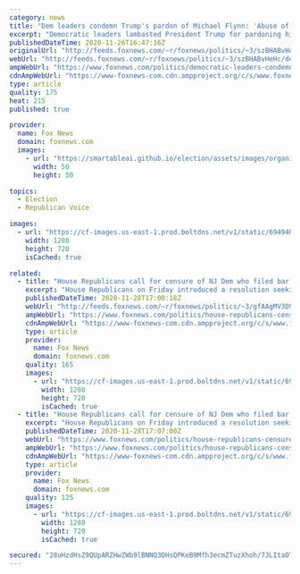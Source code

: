 ```yaml
---
category: news
title: "Dem leaders condemn Trump's pardon of Michael Flynn: 'Abuse of power'"
excerpt: "Democratic leaders lambasted President Trump for pardoning his former national security adviser Michael Flynn on Wednesday, condemning the move as a \"brazen\" abuse of power. "
publishedDateTime: 2020-11-26T16:47:16Z
originalUrl: "http://feeds.foxnews.com/~r/foxnews/politics/~3/szBHABvHeHc/democratic-leaders-condemn-trumps-pardoning-of-michael-flynn-abuse-of-power"
webUrl: "http://feeds.foxnews.com/~r/foxnews/politics/~3/szBHABvHeHc/democratic-leaders-condemn-trumps-pardoning-of-michael-flynn-abuse-of-power"
ampWebUrl: "https://www.foxnews.com/politics/democratic-leaders-condemn-trumps-pardoning-of-michael-flynn-abuse-of-power.amp"
cdnAmpWebUrl: "https://www-foxnews-com.cdn.ampproject.org/c/s/www.foxnews.com/politics/democratic-leaders-condemn-trumps-pardoning-of-michael-flynn-abuse-of-power.amp"
type: article
quality: 175
heat: 215
published: true

provider:
  name: Fox News
  domain: foxnews.com
  images:
    - url: "https://smartableai.github.io/election/assets/images/organizations/foxnews.com-50x50.jpg"
      width: 50
      height: 50

topics:
  - Election
  - Republican Voice

images:
  - url: "https://cf-images.us-east-1.prod.boltdns.net/v1/static/694940094001/76bd622f-fcba-4d7b-bb97-89d043391e11/7a684cb0-6b30-4f99-a87f-ee7e37eebddd/1280x720/match/image.jpg"
    width: 1280
    height: 720
    isCached: true

related:
  - title: "House Republicans call for censure of NJ Dem who filed bar complaints against Trump lawyers"
    excerpt: "House Republicans on Friday introduced a resolution seeking the censure of a New Jersey Democrat who filed complaints with state bars calling for disbarment of Rudy Giuliani and other Trump campaign attorneys."
    publishedDateTime: 2020-11-28T17:00:18Z
    webUrl: "http://feeds.foxnews.com/~r/foxnews/politics/~3/gfAAgMV3D9c/house-republicans-censure-nj-dem-trump-campaign"
    ampWebUrl: "https://www.foxnews.com/politics/house-republicans-censure-nj-dem-trump-campaign.amp"
    cdnAmpWebUrl: "https://www-foxnews-com.cdn.ampproject.org/c/s/www.foxnews.com/politics/house-republicans-censure-nj-dem-trump-campaign.amp"
    type: article
    provider:
      name: Fox News
      domain: foxnews.com
    quality: 165
    images:
      - url: "https://cf-images.us-east-1.prod.boltdns.net/v1/static/694940094001/1c12168d-e956-47dc-a8fe-fca8e98459b9/39cade30-4c66-480e-89f9-fae38cf8990a/1280x720/match/image.jpg"
        width: 1280
        height: 720
        isCached: true
  - title: "House Republicans call for censure of NJ Dem who filed bar complaints against Trump lawyers"
    excerpt: "House Republicans on Friday introduced a resolution seeking the censure of a New Jersey Democrat who filed complaints with state bars calling for disbarment of Rudy Giuliani and other Trump campaign attorneys."
    publishedDateTime: 2020-11-28T17:07:00Z
    webUrl: "https://www.foxnews.com/politics/house-republicans-censure-nj-dem-trump-campaign"
    ampWebUrl: "https://www.foxnews.com/politics/house-republicans-censure-nj-dem-trump-campaign.amp"
    cdnAmpWebUrl: "https://www-foxnews-com.cdn.ampproject.org/c/s/www.foxnews.com/politics/house-republicans-censure-nj-dem-trump-campaign.amp"
    type: article
    provider:
      name: Fox News
      domain: foxnews.com
    quality: 125
    images:
      - url: "https://cf-images.us-east-1.prod.boltdns.net/v1/static/694940094001/1c12168d-e956-47dc-a8fe-fca8e98459b9/39cade30-4c66-480e-89f9-fae38cf8990a/1280x720/match/image.jpg"
        width: 1280
        height: 720
        isCached: true

secured: "28uHzdHsZ9QUpARZHwZWb9lBNNQ3OHsQPKeB9Mfh3ecmZTuzXhoh/7JLItaOTm5eUBmlU7/yFxvIDQuadBXlKp9DIp7eeCTUXfepX5BFaxWQ67bPTP7f+7VYZ2UEf1l6yd3ixSCGb5QHYH4pqekU1WxjasbYFg3nY4g2mVymHwdpRlT974i08G5cA5tKoyFptPMS9bc0/sZgdTp2AuRhNblVVUizBwddX6yQRf6WakBbB+f965rYyzSlq8XLgtBEoYTA3Y1T47wBxKtrWiRMS/aobwdQO0iyE7ke0tVs/FcMnpxjPo4CEn8scLjxcBeNF5FoIc3k9C/Gpb9/xP3mpXXyKhnVN5PqGM8BUfgsBsI=;5tq1OhzrVV+fM05VyJ4r1A=="
---
```


